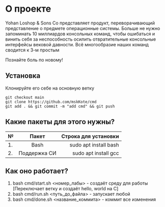 # О проекте
Yohan Loshop & Sons Co представляет продукт, переворачивающий представление о предмете операционные системы.
Больше не нужно запоминать 10 миллиардов консольных команд, чтобы ошибаться и винить себя за неспособность осилить отвратительные консольные интерфейсы вековой давности. Всё многообразие наших команд сводится к 3-м простым

Познайте боль по новому!

## Установка
Клонируйте его себе на основную ветку

```
git checkout main
git clone https://github.com/mskKote/cmd
git add . && git commit -m "add cmd" && git push
```

## Какие пакеты для этого нужны?

| №  | Пакет                     | Строка для установки   |
| ---|:-------------------------:| ----------------------:|
| 1. | Bash                      |  sudo apt install bash |
| 2. | Поддержка СИ              |  sudo apt install gcc  |

## Как оно работает? 
1. bash cmd/start.sh <номер_лабы> - создаёт среду для работы [Переключает ветку и создаёт hello, world на C]
2. bash cmd/run.sh <путь_до_файла> - запускает любой 
3. bash cmd/done.sh <название_коммита> - коммит все изменения
